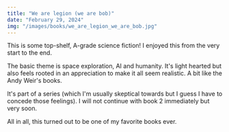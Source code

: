 ```yaml
---
title: "We are legion (we are bob)"
date: "February 29, 2024"
img: "/images/books/we_are_legion_we_are_bob.jpg"
---
```


This is some top-shelf, A-grade science fiction! 
I enjoyed this from the very start to the end.

The basic theme is space exploration, AI and humanity.
It's light hearted but also feels rooted in an appreciation to make it all seem realistic.
A bit like the Andy Weir's books.

It's part of a series (which I'm usually skeptical towards but I guess I have to concede those feelings).
I will not continue with book 2 immediately but very soon.

All in all, this turned out to be one of my favorite books ever.